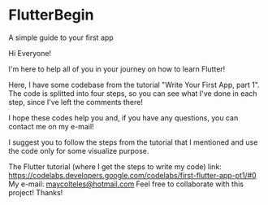 # FlutterBegin
A simple guide to your first app


Hi Everyone!

I'm here to help all of you in your journey on how to learn Flutter!

Here, I have some codebase from the tutorial "Write Your First App, part 1".
The code is splitted into four steps, so you can see what I've done in each step, since I've left the comments there!

I hope these codes help you and, if you have any questions, you can contact me on my e-mail!

I suggest you to follow the steps from the tutorial that I mentioned and use the code only for some visualize purpose.

The Flutter tutorial (where I get the steps to write my code) link: https://codelabs.developers.google.com/codelabs/first-flutter-app-pt1/#0
My e-mail: maycolteles@hotmail.com Feel free to collaborate with this project! Thanks!
